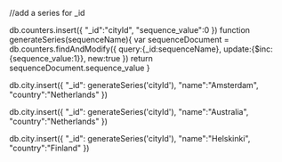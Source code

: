 //add a series for _id

db.counters.insert({
    "_id":"cityId",
    "sequence_value":0
})
function generateSeries(sequenceName){
    var sequenceDocument = db.counters.findAndModify({
        query:{_id:sequenceName},
        update:{$inc:{sequence_value:1}},
        new:true
    })
return sequenceDocument.sequence_value
}

db.city.insert({
    "_id": generateSeries('cityId'),
    "name":"Amsterdam",
    "country":"Netherlands"
})

db.city.insert({
    "_id": generateSeries('cityId'),
    "name":"Australia",
    "country":"Netherlands"
})

db.city.insert({
    "_id": generateSeries('cityId'),
    "name":"Helskinki",
    "country":"Finland"
})
